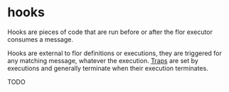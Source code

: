 
# hooks

Hooks are pieces of code that are run before or after the flor executor consumes a message.

Hooks are external to flor definitions or executions, they are triggered for any matching message, whatever the execution. [Traps](traps.md) are set by executions and generally terminate when their execution terminates.

TODO

